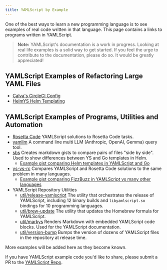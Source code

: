 ```yaml
---
title: YAMLScript by Example
---
```


One of the best ways to learn a new programming language is to see examples of
real code written in that language.
This page contains a links to programs written in YAMLScript.

> **Note:** YAMLScript's documentation is a work in progress.
> Looking at real life examples is a solid way to get started.
> If you feel the urge to contribute to the documentation, please do so.
> It would be greatly appreciated!

## YAMLScript Examples of Refactoring Large YAML Files

* [Calva's CircleCI Config](
  https://github.com/BetterThanTomorrow/calva/tree/published/.circleci#circleci-configyml)
* [HelmYS Helm Templating](
  https://github.com/kubeys/helmys?tab=readme-ov-file#helmys)


## YAMLScript Examples of Programs, Utilities and Automation

* [Rosetta Code](https://rosettacode.org/wiki/Category:YAMLScript)
  YAMLScript solutions to Rosetta Code tasks.
* [yamllm](https://github.com/yaml/yamllm/blob/main/bin/yamllm.ys)
  A command line multi LLM (Anthropic, OpenAI, Gemma) query tool.
* [sbs](https://github.com/ingydotnet/sbs/blob/main/bin/sbs)
  Creates markdown gists to compare pairs of files "side by side".
  Used to show differences between YS and Go templates in Helm.
  * [Example gist comparing Helm templates in YAMLScript and Go](
    https://gist.github.com/ingydotnet/ff0638edf1bcb53c45161dce2d777f74)
* [ys-vs-rc](
  https://github.com/ingydotnet/yamlscript-vs-rosetta/blob/main/bin/ys-vs-rc)
  Compares YAMLScript and Rosetta Code solutions to the same problem in many
  languages.
  * [Example gist comparing FizzBuzz in YAMLScript vs many other languages](
    https://gist.github.com/ingydotnet/9ece4af186c6a6dcfd589c446dab9b38)
* YAMLScript Repository Utilities
  * [util/release-yamlscript](
    https://github.com/yaml/yamlscript/blob/main/util/release-yamlscript)
    The utility that orchestrates the release of YAMLScript, including 12 binary
    builds and `libyamlscript.so` bindings for 10 programming languages.
  * [util/brew-update](
    https://github.com/yaml/yamlscript/blob/main/util/brew-update)
    The utility that updates the Homebrew formula for YAMLScript.
  * [util/markys](
    https://github.com/yaml/yamlscript/blob/main/util/markys)
    Renders Markdown with embedded YAMLScript code blocks.
    Used for the YAMLScript documentation.
  * [util/version-bump](
    https://github.com/yaml/yamlscript/blob/main/util/version-bump)
    Bumps the version of dozens of YAMLScript files in the repository at
    release time.


More examples will be added here as they become known.

If you have YAMLScript example code you'd like to share, please submit a PR to
the [YAMLScript Repo](https://github.com/yaml/yamlscript).
